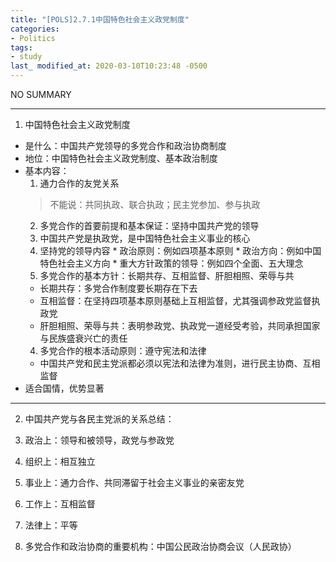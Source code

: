 ```yaml
---
title: "[POLS]2.7.1中国特色社会主义政党制度"
categories:
- Politics
tags:
- study
last_ modified_at: 2020-03-10T10:23:48 -0500
---
```


NO SUMMARY

***

1. 中国特色社会主义政党制度
  * 是什么：中国共产党领导的多党合作和政治协商制度
  * 地位：中国特色社会主义政党制度、基本政治制度
  * 基本内容：
    1. 通力合作的友党关系
    > 不能说：共同执政、联合执政；民主党参加、参与执政
    2. 多党合作的首要前提和基本保证：坚持中国共产党的领导
      1. 中国共产党是执政党，是中国特色社会主义事业的核心
      2. 坚持党的领导内容
        * 政治原则：例如四项基本原则
        * 政治方向：例如中国特色社会主义方向
        * 重大方针政策的领导：例如四个全面、五大理念
    3. 多党合作的基本方针：长期共存、互相监督、肝胆相照、荣辱与共
      * 长期共存：多党合作制度要长期存在下去
      * 互相监督：在坚持四项基本原则基础上互相监督，尤其强调参政党监督执政党
      * 肝胆相照、荣辱与共：表明参政党、执政党一道经受考验，共同承担国家与民族盛衰兴亡的责任
    4. 多党合作的根本活动原则：遵守宪法和法律
      * 中国共产党和民主党派都必须以宪法和法律为准则，进行民主协商、互相监督
  * 适合国情，优势显著

***

2. 中国共产党与各民主党派的关系总结：
  1. 政治上：领导和被领导，政党与参政党
  2. 组织上：相互独立
  3. 事业上：通力合作、共同滞留于社会主义事业的亲密友党 
  4. 工作上：互相监督
  5. 法律上：平等

3. 多党合作和政治协商的重要机构：中国公民政治协商会议（人民政协）
